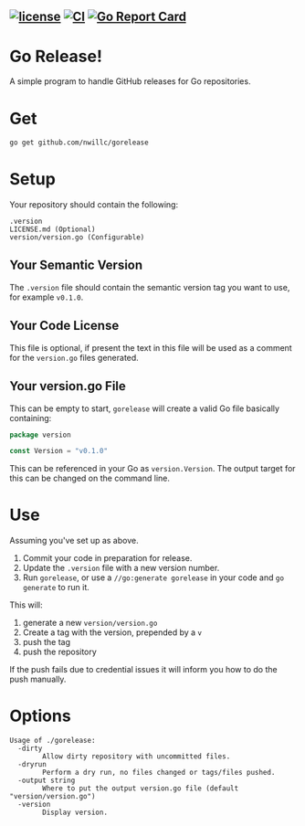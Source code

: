 [![license](https://img.shields.io/github/license/nwillc/gorelease.svg)](https://tldrlegal.com/license/-isc-license)
[![CI](https://github.com/nwillc/gorelease/workflows/CI/badge.svg)](https://github.com/nwillc/gorelease/actions?query=workflow%3CI)
[![Go Report Card](https://goreportcard.com/badge/github.com/nwillc/gorelease)](https://goreportcard.com/report/github.com/nwillc/gorelease)
------
# Go Release!

A simple program to handle GitHub releases for Go repositories.  

# Get

```bash
go get github.com/nwillc/gorelease
```

# Setup

Your repository should contain the following:

```text
.version
LICENSE.md (Optional)
version/version.go (Configurable)
```

## Your Semantic Version

The `.version` file should contain the semantic version tag you want to use, for example `v0.1.0`.

## Your Code License

This file is optional, if present the text in this file will be used as a comment for the `version.go` files generated.

## Your version.go File

This can be empty to start, `gorelease` will create a valid Go file basically containing:

```go
package version

const Version = "v0.1.0"
```

This can be referenced in your Go as `version.Version`. The output target for this can be changed on the command line.

# Use

Assuming you've set up as above.

1. Commit your code in preparation for release.
1. Update the `.version` file with a new version number.
1. Run `gorelease`, or use a `//go:generate gorelease` in your code and `go generate` to run it.

This will:
 
1. generate a new `version/version.go`
1. Create a tag with the version, prepended by a `v`
1. push the tag 
1. push the repository

If the push fails due to credential issues it will inform you how to do the push manually. 

# Options

```text
Usage of ./gorelease:
  -dirty
    	Allow dirty repository with uncommitted files.
  -dryrun
    	Perform a dry run, no files changed or tags/files pushed.
  -output string
    	Where to put the output version.go file (default "version/version.go")
  -version
    	Display version.
```
